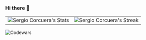 ### Hi there 👋

<div align="center">
  <table>
    <tr>
      <td>
        <div align="center">
          <img src="https://github-readme-stats.vercel.app/api?username=scorcuera&theme=tokyonight&show_icons=true&hide_border=true&count_private=true" alt="Sergio Corcuera's Stats">
        </div>
      </td>
      <td>
        <div align="center">
          <img src="https://github-readme-streak-stats.herokuapp.com/?user=scorcuera&theme=tokyonight&hide_border=true&currStreakNum=1&currStreakLabel=Current%20streak" alt="Sergio Corcuera's Streak">
        </div>
      </td>
    </tr>
  </table>
</div>

![Codewars](https://www.codewars.com/users/cororao/badges/large)

